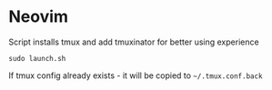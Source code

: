 # Neovim

Script installs tmux and add tmuxinator for better using experience

`sudo launch.sh`

If tmux config already exists - it will be copied to `~/.tmux.conf.back`

